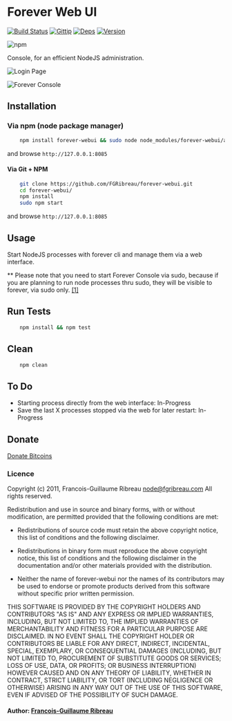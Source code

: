 # Forever Web UI 
[![Build Status](https://secure.travis-ci.org/FGRibreau/forever-webui.png)](http://travis-ci.org/FGRibreau/forever-webui) [![Gittip](http://badgr.co/gittip/fgribreau.png)](https://www.gittip.com/fgribreau/)
[![Deps](https://david-dm.org/FGRibreau/forever-webui.png)](https://david-dm.org/FGRibreau/forever-webui)
[![Version](http://badge.fury.io/js/forever-webui.png)](https://david-dm.org/FGRibreau/forever-webui)

![npm](https://nodei.co/npm/forever-webui.png)

Console, for an efficient NodeJS administration.

![Login Page](http://f.cl.ly/items/0g2f2u2C3M1W2Q1J2s2i/LoginScreen.png)

![Forever Console](http://f.cl.ly/items/2d3F121B261d0H1z0t1N/ForeverConsole.png)

## Installation

### Via npm (node package manager)

``` bash
    npm install forever-webui && sudo node node_modules/forever-webui/app.js
```

and browse ```http://127.0.0.1:8085```

#### Via Git + NPM

``` bash
    git clone https://github.com/FGRibreau/forever-webui.git
    cd forever-webui/
    npm install
    sudo npm start
```

and browse ```http://127.0.0.1:8085```

## Usage

Start NodeJS processes with forever cli and manage them via a web interface.

** Please note that you need to start Forever Console via sudo, 
because if you are planning to run node processes thru sudo,
they will be visible to forever, via sudo only. [\[1\]][1]

## Run Tests

``` bash
    npm install && npm test
```

## Clean

``` bash
    npm clean
```

## To Do

* Starting process directly from the web interface: In-Progress
* Save the last X processes stopped via the web for later restart: In-Progress

## Donate
[Donate Bitcoins](https://coinbase.com/checkouts/fc3041b9d8116e0b98e7d243c4727a30)

### Licence

Copyright (c) 2011, Francois-Guillaume Ribreau <node@fgribreau.com>
All rights reserved.

Redistribution and use in source and binary forms, with or without
modification, are permitted provided that the following conditions are met:

  - Redistributions of source code must retain the above copyright notice,
    this list of conditions and the following disclaimer.

  - Redistributions in binary form must reproduce the above copyright notice,
    this list of conditions and the following disclaimer in the documentation
    and/or other materials provided with the distribution.

  - Neither the name of forever-webui nor the names of its contributors
    may be used to endorse or promote products derived from this software
    without specific prior written permission.

THIS SOFTWARE IS PROVIDED BY THE COPYRIGHT HOLDERS AND CONTRIBUTORS "AS IS" AND
ANY EXPRESS OR IMPLIED WARRANTIES, INCLUDING, BUT NOT LIMITED TO, THE IMPLIED
WARRANTIES OF MERCHANTABILITY AND FITNESS FOR A PARTICULAR PURPOSE ARE
DISCLAIMED. IN NO EVENT SHALL THE COPYRIGHT HOLDER OR CONTRIBUTORS BE LIABLE
FOR ANY DIRECT, INDIRECT, INCIDENTAL, SPECIAL, EXEMPLARY, OR CONSEQUENTIAL
DAMAGES (INCLUDING, BUT NOT LIMITED TO, PROCUREMENT OF SUBSTITUTE GOODS OR
SERVICES; LOSS OF USE, DATA, OR PROFITS; OR BUSINESS INTERRUPTION) HOWEVER
CAUSED AND ON ANY THEORY OF LIABILITY, WHETHER IN CONTRACT, STRICT LIABILITY,
OR TORT (INCLUDING NEGLIGENCE OR OTHERWISE) ARISING IN ANY WAY OUT OF THE USE
OF THIS SOFTWARE, EVEN IF ADVISED OF THE POSSIBILITY OF SUCH DAMAGE.

#### Author: [Francois-Guillaume Ribreau][0]

[0]: http://fgribreau.com
[1]: https://github.com/nodejitsu/forever/issues/88#issuecomment-1613309
